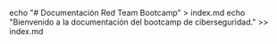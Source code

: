 echo "# Documentación Red Team Bootcamp" > index.md
echo "Bienvenido a la documentación del bootcamp de ciberseguridad." >> index.md
